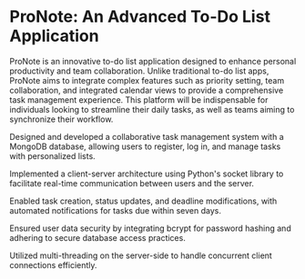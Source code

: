 # ProNote: An Advanced To-Do List Application
ProNote is an innovative to-do list application designed to enhance personal productivity and team collaboration. Unlike traditional to-do list apps, ProNote aims to integrate complex features such as priority setting, team collaboration, and integrated calendar views to provide a comprehensive task management experience. This platform will be indispensable for individuals looking to streamline their daily tasks, as well as teams aiming to synchronize their workflow.

Designed and developed a collaborative task management system with a MongoDB database, allowing users to register, log in, and manage tasks with personalized lists.

Implemented a client-server architecture using Python's socket library to facilitate real-time communication between users and the server.

Enabled task creation, status updates, and deadline modifications, with automated notifications for tasks due within seven days.

Ensured user data security by integrating bcrypt for password hashing and adhering to secure database access practices.

Utilized multi-threading on the server-side to handle concurrent client connections efficiently.
